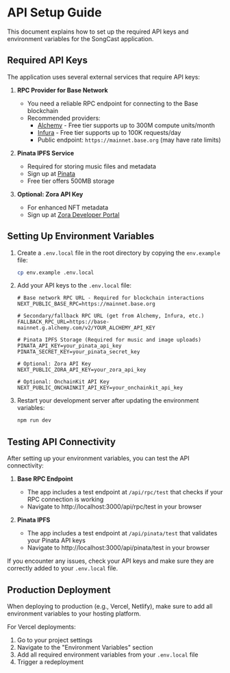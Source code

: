 # API Setup Guide

This document explains how to set up the required API keys and environment variables for the SongCast application.

## Required API Keys

The application uses several external services that require API keys:

1. **RPC Provider for Base Network**
   - You need a reliable RPC endpoint for connecting to the Base blockchain
   - Recommended providers:
     - [Alchemy](https://www.alchemy.com/) - Free tier supports up to 300M compute units/month
     - [Infura](https://www.infura.io/) - Free tier supports up to 100K requests/day
     - Public endpoint: `https://mainnet.base.org` (may have rate limits)

2. **Pinata IPFS Service**
   - Required for storing music files and metadata
   - Sign up at [Pinata](https://www.pinata.cloud/)
   - Free tier offers 500MB storage

3. **Optional: Zora API Key**
   - For enhanced NFT metadata
   - Sign up at [Zora Developer Portal](https://zora.co/developers)

## Setting Up Environment Variables

1. Create a `.env.local` file in the root directory by copying the `env.example` file:
   ```bash
   cp env.example .env.local
   ```

2. Add your API keys to the `.env.local` file:
   ```
   # Base network RPC URL - Required for blockchain interactions
   NEXT_PUBLIC_BASE_RPC=https://mainnet.base.org
   
   # Secondary/fallback RPC URL (get from Alchemy, Infura, etc.)
   FALLBACK_RPC_URL=https://base-mainnet.g.alchemy.com/v2/YOUR_ALCHEMY_API_KEY
   
   # Pinata IPFS Storage (Required for music and image uploads)
   PINATA_API_KEY=your_pinata_api_key
   PINATA_SECRET_KEY=your_pinata_secret_key
   
   # Optional: Zora API Key
   NEXT_PUBLIC_ZORA_API_KEY=your_zora_api_key
   
   # Optional: OnchainKit API Key
   NEXT_PUBLIC_ONCHAINKIT_API_KEY=your_onchainkit_api_key
   ```

3. Restart your development server after updating the environment variables:
   ```bash
   npm run dev
   ```

## Testing API Connectivity

After setting up your environment variables, you can test the API connectivity:

1. **Base RPC Endpoint**
   - The app includes a test endpoint at `/api/rpc/test` that checks if your RPC connection is working
   - Navigate to http://localhost:3000/api/rpc/test in your browser

2. **Pinata IPFS**
   - The app includes a test endpoint at `/api/pinata/test` that validates your Pinata API keys
   - Navigate to http://localhost:3000/api/pinata/test in your browser

If you encounter any issues, check your API keys and make sure they are correctly added to your `.env.local` file.

## Production Deployment

When deploying to production (e.g., Vercel, Netlify), make sure to add all environment variables to your hosting platform.

For Vercel deployments:
1. Go to your project settings
2. Navigate to the "Environment Variables" section
3. Add all required environment variables from your `.env.local` file
4. Trigger a redeployment 